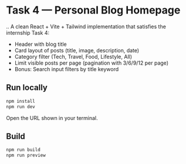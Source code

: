 # Task 4 — Personal Blog Homepage
..
A clean React + Vite + Tailwind implementation that satisfies the internship Task 4:

- Header with blog title
- Card layout of posts (title, image, description, date)
- Category filter (Tech, Travel, Food, Lifestyle, All)
- Limit visible posts per page (pagination with 3/6/9/12 per page)
- Bonus: Search input filters by title keyword

## Run locally

```bash
npm install
npm run dev
```

Open the URL shown in your terminal.

## Build

```bash
npm run build
npm run preview
```
